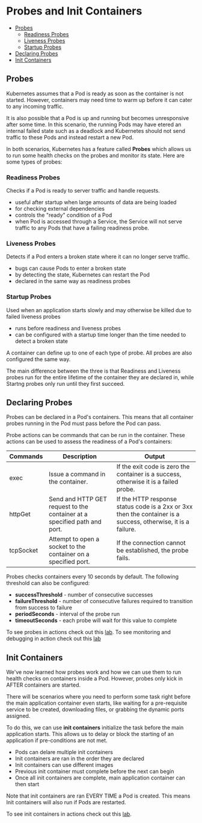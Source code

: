 
# Probes and Init Containers 



- [Probes](#probes)
    - [Readiness Probes](#readiness-probes)
    - [Liveness Probes](#liveness-probes)
    - [Startup Probes](#startup-probes)
- [Declaring Probes](#declaring-probes)
- [Init Containers](#init-containers)


## Probes

Kubernetes assumes that a Pod is ready as soon as the container is not started. However, containers may need time to warm up before it can cater to any incoming traffic.

It is also possible that a Pod is up and running but becomes unresponsive after some time. In this scenario, the running Pods may have etered an internal failed state such as a deadlock and Kubernetes should not send traffic to these Pods and instead restart a new Pod.

In both scenarios, Kubernetes has a feature called **Probes** which allows us to run some health checks on the probes and monitor its state. Here are some types of probes:

### Readiness Probes
Checks if a Pod is ready to server traffic and handle requests.

- useful after startup when large amounts of data are being loaded
- for checking external dependencies
- controls the "ready" condition of a Pod
- when Pod is accessed through a Service, the Service will not serve traffic to any Pods that have a failing readiness probe. 

### Liveness Probes
Detects if a Pod enters a broken state where it can no longer serve traffic.

- bugs can cause Pods to enter a broken state
- by detecting the state, Kubernetes can restart the Pod
- declared in the same way as readiness probes

### Startup Probes
Used when an application starts slowly and may otherwise be killed due to failed liveness probes

- runs before readiness and liveness probes
- can be configured with a startup time longer than the time needed to detect a broken state 

A container can define up to one of each type of probe. All probes are also configured the same way.

The main difference between the three is that Readiness and Liveness probes run for the entire lifetime of the container they are declared in, while Startng probes only run until they first succeed.

## Declaring Probes

Probes can be declared in a Pod's containers. This means that all container probes running in the Pod must pass before the Pod can pass.

Probe actions can be commands that can be run in the container. These actions can be used to assess the readiness of a Pod's containers:


Commands | Description | Output
---------|----------|---------
 exec | Issue a command in the container. | If the exit code is zero the container is a success, otherwise it is a failed probe.
 httpGet | Send and HTTP GET request to the container at a specified path and port. | If the HTTP response status code is a 2xx or 3xx then the container is a success, otherwise, it is a failure.
 tcpSocket | Attempt to open a socket to the container on a specified port. | If the connection cannot be established, the probe fails.

Probes checks containers every 10 seconds by default. The following threshold can also be configured:

- **successThreshold** - number of consecutive successes 
- **failureThreshold** - number of consecutive failures required to transition from success to failure
- **periodSeconds** - interval of the probe run 
- **timeoutSeconds** - each probe will wait for this value to complete

To see probes in actions check out this [lab](../../lab46_Probes/README.md).
To see monitoring and debugging in action check out this [lab](../../lab26_Monitoring/README.md)

## Init Containers

We've now learned how probes work and how we can use them to run health checks on containers inside a Pod. However, probes only kick in AFTER containers are started.

There will be scenarios where you need to perform some task right before the main application container even starts, like waiting for a pre-requisite service to be created, downloading files, or grabbing the dynamic ports assigned.

To do this, we can use **init containers** initialize the task before the main application starts. This allows us to delay or block the starting of an application if pre-conditions are not met.

- Pods can delare multiple init containers
- Init containers are ran in the order they are declared
- Init containers can use different images
- Previous init container must complete before the next can begin
- Once all init containers are complete, main application container can then start

Note that init containers are ran EVERY TIME a Pod is created. This means Init containers will also run if Pods are restarted.

To see init containers in actions check out this [lab](../../lab47_Init_Containers/README.md).

